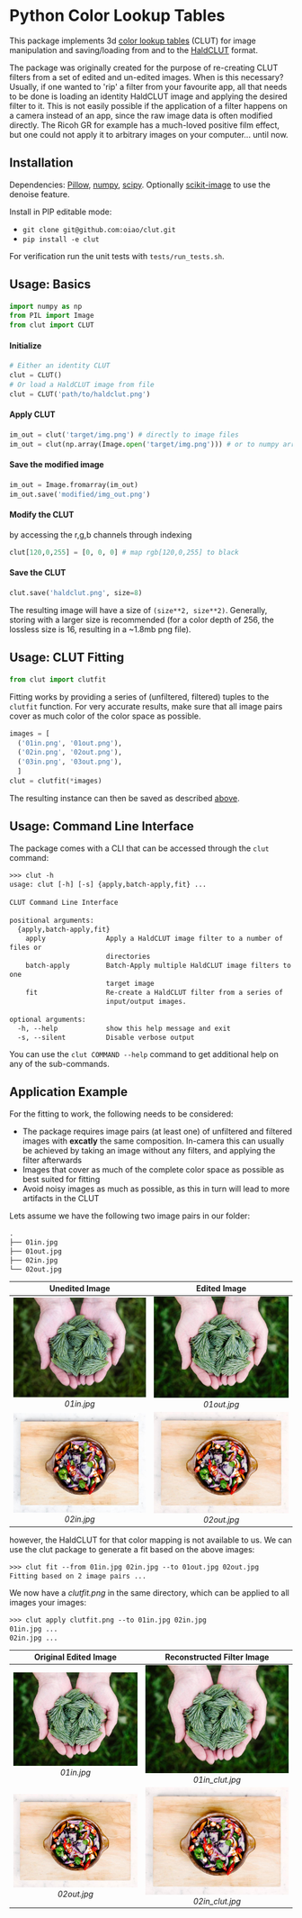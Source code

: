# Python Color Lookup Tables
This package implements 3d [color lookup tables](https://en.wikipedia.org/wiki/3D_lookup_table)
(CLUT) for image manipulation and saving/loading from and to the
[HaldCLUT](http://www.quelsolaar.com/technology/clut.html) format.

The package was originally created for the purpose of re-creating CLUT filters from a set of edited and un-edited
images.
When is this necessary? Usually, if one wanted to 'rip' a filter from your favourite app,
all that needs to be done is loading an identity HaldCLUT image and applying the desired filter to it.
This is not easily possible if the application of a filter happens on a camera instead of an app,
since the raw image data is often modified directly.
The Ricoh GR for example has a much-loved positive film effect,
but one could not apply it to arbitrary images on your computer... until now.



## Installation
Dependencies:
[Pillow](https://github.com/python-pillow/Pillow),
[numpy](https://numpy.org/),
[scipy](https://www.scipy.org/).
Optionally [scikit-image](https://scikit-image.org/) to use the denoise feature.

Install in PIP editable mode:
* `git clone git@github.com:oiao/clut.git`
* `pip install -e clut`

For verification run the unit tests with `tests/run_tests.sh`.



## Usage: Basics
``` python
import numpy as np
from PIL import Image
from clut import CLUT
```

#### Initialize
``` python
# Either an identity CLUT
clut = CLUT()
# Or load a HaldCLUT image from file
clut = CLUT('path/to/haldclut.png')
```

#### Apply CLUT
``` python
im_out = clut('target/img.png') # directly to image files
im_out = clut(np.array(Image.open('target/img.png'))) # or to numpy arrays
```

#### Save the modified image
``` python
im_out = Image.fromarray(im_out)
im_out.save('modified/img_out.png')
```

#### Modify the CLUT
by accessing the r,g,b channels through indexing
``` python
clut[120,0,255] = [0, 0, 0] # map rgb[120,0,255] to black
```

#### Save the CLUT
``` python
clut.save('haldclut.png', size=8)
```
The resulting image will have a size of `(size**2, size**2)`.
Generally, storing with a larger size is recommended (for a color depth of 256, the lossless size
is 16, resulting in a ~1.8mb png file).

## Usage: CLUT Fitting
``` python
from clut import clutfit
```
Fitting works by providing a series of
(unfiltered, filtered) tuples to the `clutfit` function.
For very accurate results, make sure that all image pairs cover as much
color of the color space as possible.
``` python
images = [
  ('01in.png', '01out.png'),
  ('02in.png', '02out.png'),
  ('03in.png', '03out.png'),
  ]
clut = clutfit(*images)
```
The resulting instance can then be saved
as described [above](#save-the-clut).


## Usage: Command Line Interface
The package comes with a CLI that can be accessed through the
`clut` command:

```
>>> clut -h
usage: clut [-h] [-s] {apply,batch-apply,fit} ...

CLUT Command Line Interface

positional arguments:
  {apply,batch-apply,fit}
    apply               Apply a HaldCLUT image filter to a number of files or
                        directories
    batch-apply         Batch-Apply multiple HaldCLUT image filters to one
                        target image
    fit                 Re-create a HaldCLUT filter from a series of
                        input/output images.

optional arguments:
  -h, --help            show this help message and exit
  -s, --silent          Disable verbose output
```
You can use the `clut COMMAND --help` command to get additional help on any of the sub-commands.


## Application Example
For the fitting to work, the following needs to be considered:
  * The package requires image pairs (at least one) of unfiltered and filtered images with **excatly** the same composition. In-camera this can usually be achieved by taking an image without any filters, and applying the filter afterwards
  * Images that cover as much of the complete color space as possible as best suited for fitting
  * Avoid noisy images as much as possible, as this in turn will lead to more artifacts in the CLUT


Lets assume we have the following two image pairs in our folder:

```
.
├── 01in.jpg
├── 01out.jpg
├── 02in.jpg
└── 02out.jpg
```

| Unedited Image | Edited Image |
| :-: | :-: |
![im01in](doc/01in.jpg) *01in.jpg* | ![im01out](doc/01out.jpg) *01out.jpg*
![im02in](doc/02in.jpg) *02in.jpg* | ![im02out](doc/02out.jpg) *02out.jpg*

however, the HaldCLUT for that color mapping is not available to us.
We can use the clut package to generate a fit based on the above images:

```
>>> clut fit --from 01in.jpg 02in.jpg --to 01out.jpg 02out.jpg
Fitting based on 2 image pairs ...
```
We now have a *clutfit.png* in the same directory, which can be applied to all images your images:
```
>>> clut apply clutfit.png --to 01in.jpg 02in.jpg
01in.jpg ...
02in.jpg ...
```
| Original Edited Image | Reconstructed Filter Image |
| :-: | :-: |
![im01in](doc/01out.jpg) *01in.jpg* | ![im01clut](doc/01in_clut.jpg) *01in_clut.jpg*
![im02in](doc/02out.jpg) *02out.jpg* | ![im02clut](doc/02in_clut.jpg) *02in_clut.jpg*
